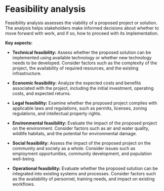 # Feasibility analysis

Feasibility analysis assesses the viability of a proposed project or solution. The analysis helps stakeholders make informed decisions about whether to move forward with work, and if so, how to proceed with its implementation.

**Key aspects:**

* **Technical feasibility:** Assess whether the proposed solution can be implemented using available technology or whether new technology needs to be developed. Consider factors such as the complexity of the project, the availability of required resources, and the existing infrastructure.

* **Economic feasibility:** Analyze the expected costs and benefits associated with the project, including the initial investment, operating costs, and expected returns.

* **Legal feasibility:** Examine whether the proposed project complies with applicable laws and regulations, such as permits, licenses, zoning regulations, and intellectual property rights.

* **Environmental feasibility:** Evaluate the impact of the proposed project on the environment. Consider factors such as air and water quality, wildlife habitats, and the potential for environmental damage.

* **Social feasibility:** Assess the impact of the proposed project on the community and society as a whole. Consider issues such as employment opportunities, community development, and population well-being.

* **Operational feasibility:** Evaluate whether the proposed solution can be integrated into existing systems and processes. Consider factors such as the availability of personnel, training needs, and impact on existing workflows.
